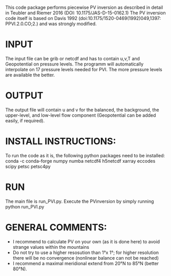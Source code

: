 This code package performs piecewise PV inversion as described in detail in 
Teubler and Riemer 2016 (DOI: 10.1175/JAS-D-15-0162.1)
The PV inversion code itself is based on 
Davis 1992 (doi:10.1175/1520-0469(1992)049,1397: PPVI.2.0.CO;2.) and was strongly modified.

# INPUT
The input file can be grib or netcdf and has to contain u,v,T and Geopotential on
pressure levels. The programm will automatically interpolate on 17 pressure levels needed
for PVI. The more pressure levels are available the better.

# OUTPUT
The output file will contain u and v for the balanced, the background, the upper-level,
and low-level flow component (Geopotential can be added easily, if required).

# INSTALL INSTRUCTIONS:
To run the code as it is, the following python packages need to be installed:
conda -c conda-forge numpy numba netcdf4 h5netcdf xarray eccodes scipy petsc petsc4py

# RUN
The main file is run_PVI.py. Execute the PVinversion by simply running
python run_PVI.py

# GENERAL COMMENTS: 
* I recommend to calculate PV on your own (as it is done here) to avoid strange values within the mountains
* Do not try to use a higher resosution than 1°x 1°; for higher resolution there will be no convergence 
    (nonlinear balance can not be reached)
* I recommend a maximal meridional extend from 20°N to 85°N (better 80°N).
